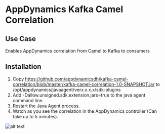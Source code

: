 # AppDynamics Kafka Camel Correlation

## Use Case
Enables AppDynamics correlation from Camel to Kafka to consumers 

## Installation

1. Copy https://github.com/appdynamicsdh/kafka-camel-correlation/blob/master/kafka-camel-correlation-1.0-SNAPSHOT.jar to /opt/appdynamics/javaagent/verx.x.x.x/sdk-plugins
2. Add -Dallow.unsigned.sdk.extension.jars=true to the java agent command line.
3. Restart the Java Agent process.
4. Watch as you see the correlation in the AppDynamics controller (Can take up to 5 minutes).

![alt text](http://url/to/img.png)
